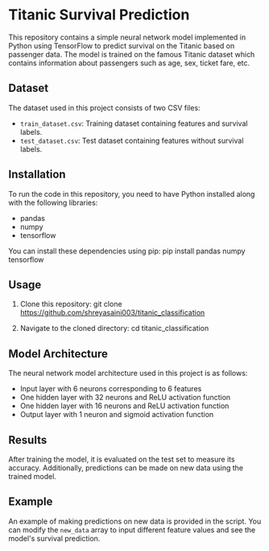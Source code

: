 # Titanic Survival Prediction

This repository contains a simple neural network model implemented in Python using TensorFlow to predict survival on the Titanic based on passenger data. The model is trained on the famous Titanic dataset which contains information about passengers such as age, sex, ticket fare, etc.

## Dataset

The dataset used in this project consists of two CSV files:
- `train_dataset.csv`: Training dataset containing features and survival labels.
- `test_dataset.csv`: Test dataset containing features without survival labels.

## Installation

To run the code in this repository, you need to have Python installed along with the following libraries:
- pandas
- numpy
- tensorflow

You can install these dependencies using pip:
pip install pandas numpy tensorflow


## Usage

1. Clone this repository:
git clone https://github.com/shreyasaini003/titanic_classification


2. Navigate to the cloned directory:
cd titanic_classification


## Model Architecture

The neural network model architecture used in this project is as follows:
- Input layer with 6 neurons corresponding to 6 features
- One hidden layer with 32 neurons and ReLU activation function
- One hidden layer with 16 neurons and ReLU activation function
- Output layer with 1 neuron and sigmoid activation function

## Results

After training the model, it is evaluated on the test set to measure its accuracy. Additionally, predictions can be made on new data using the trained model.

## Example

An example of making predictions on new data is provided in the script. You can modify the `new_data` array to input different feature values and see the model's survival prediction.



